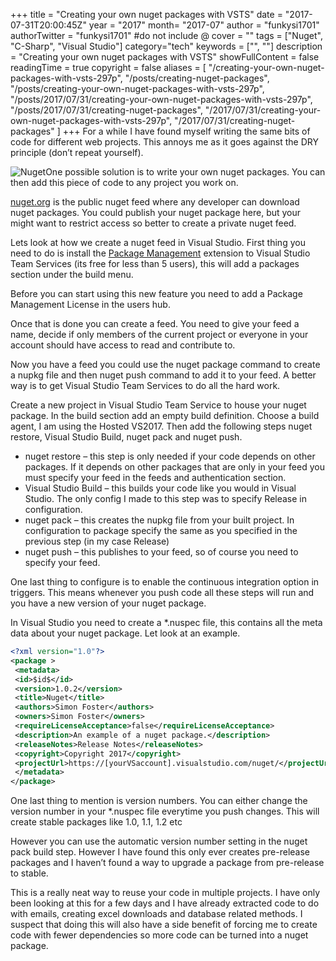 +++
title = "Creating your own nuget packages with VSTS"
date = "2017-07-31T20:00:45Z"
year = "2017"
month= "2017-07"
author = "funkysi1701"
authorTwitter = "funkysi1701" #do not include @
cover = ""
tags = ["Nuget", "C-Sharp", "Visual Studio"]
category="tech"
keywords = ["", ""]
description =  "Creating your own nuget packages with VSTS"
showFullContent = false
readingTime = true
copyright = false
aliases = [
    "/creating-your-own-nuget-packages-with-vsts-297p",
    "/posts/creating-nuget-packages",
    "/posts/creating-your-own-nuget-packages-with-vsts-297p",
    "/posts/2017/07/31/creating-your-own-nuget-packages-with-vsts-297p",
    "/posts/2017/07/31/creating-nuget-packages",
    "/2017/07/31/creating-your-own-nuget-packages-with-vsts-297p",
    "/2017/07/31/creating-nuget-packages"
]
+++
For a while I have found myself writing the same bits of code for different web projects. This annoys me as it goes against the DRY principle (don’t repeat yourself).

![Nuget](/images/2017/nuget.png)One possible solution is to write your own nuget packages. You can then add this piece of code to any project you work on.

[nuget.org](https://www.nuget.org/) is the public nuget feed where any developer can download nuget packages. You could publish your nuget package here, but your might want to restrict access so better to create a private nuget feed.

Lets look at how we create a nuget feed in Visual Studio. First thing you need to do is install the [Package Management](https://marketplace.visualstudio.com/items?itemName=ms.feed) extension to Visual Studio Team Services (its free for less than 5 users), this will add a packages section under the build menu.

Before you can start using this new feature you need to add a Package Management License in the users hub.

Once that is done you can create a feed. You need to give your feed a name, decide if only members of the current project or everyone in your account should have access to read and contribute to.

Now you have a feed you could use the nuget package command to create a nupkg file and then nuget push command to add it to your feed. A better way is to get Visual Studio Team Services to do all the hard work.

Create a new project in Visual Studio Team Service to house your nuget package. In the build section add an empty build definition. Choose a build agent, I am using the Hosted VS2017. Then add the following steps nuget restore, Visual Studio Build, nuget pack and nuget push.

- nuget restore – this step is only needed if your code depends on other packages. If it depends on other packages that are only in your feed you must specify your feed in the feeds and authentication section.
- Visual Studio Build – this builds your code like you would in Visual Studio. The only config I made to this step was to specify Release in configuration.
- nuget pack – this creates the nupkg file from your built project. In configuration to package specify the same as you specified in the previous step (in my case Release)
- nuget push – this publishes to your feed, so of course you need to specify your feed.

One last thing to configure is to enable the continuous integration option in triggers. This means whenever you push code all these steps will run and you have a new version of your nuget package.

In Visual Studio you need to create a \*.nuspec file, this contains all the meta data about your nuget package. Let look at an example.

```xml
<?xml version="1.0"?>
<package >
 <metadata>
 <id>$id$</id>
 <version>1.0.2</version>
 <title>Nuget</title>
 <authors>Simon Foster</authors>
 <owners>Simon Foster</owners>
 <requireLicenseAcceptance>false</requireLicenseAcceptance>
 <description>An example of a nuget package.</description>
 <releaseNotes>Release Notes</releaseNotes>
 <copyright>Copyright 2017</copyright>
 <projectUrl>https://[yourVSaccount].visualstudio.com/nuget/</projectUrl>
 </metadata>
</package>
```

One last thing to mention is version numbers. You can either change the version number in your \*.nuspec file everytime you push changes. This will create stable packages like 1.0, 1.1, 1.2 etc

However you can use the automatic version number setting in the nuget pack build step. However I have found this only ever creates pre-release packages and I haven’t found a way to upgrade a package from pre-release to stable.

This is a really neat way to reuse your code in multiple projects. I have only been looking at this for a few days and I have already extracted code to do with emails, creating excel downloads and database related methods. I suspect that doing this will also have a side benefit of forcing me to create code with fewer dependencies so more code can be turned into a nuget package.